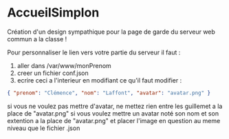 # AccueilSimplon
Création d'un design sympathique pour la page de garde du serveur web commun a la classe !

Pour personnaliser le lien vers votre partie du serveur il faut :
1) aller dans /var/www/monPrenom
2) creer un fichier conf.json
3) ecrire ceci a l'interieur en modifiant ce qu'il faut modifier :
```json
{ "prenom": "Clémence", "nom": "Laffont", "avatar": "avatar.png" }
```
si vous ne voulez pas mettre d'avatar, ne mettez rien entre les guillemet a la place de "avatar.png"
si vous voulez mettre un avatar noté son nom et son extention a la place de "avatar.png" et placer l'image en question au meme niveau que le fichier .json 
